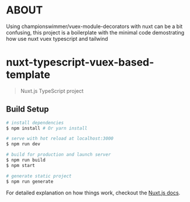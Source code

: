 # ABOUT

Using championswimmer/vuex-module-decorators with nuxt can be
a bit confusing, this project is a boilerplate with the minimal code
demostrating how use nuxt vuex typescript and tailwind

# nuxt-typescript-vuex-based-template

> Nuxt.js TypeScript project

## Build Setup

``` bash
# install dependencies
$ npm install # Or yarn install

# serve with hot reload at localhost:3000
$ npm run dev

# build for production and launch server
$ npm run build
$ npm start

# generate static project
$ npm run generate
```

For detailed explanation on how things work, checkout the [Nuxt.js docs](https://github.com/nuxt/nuxt.js).
